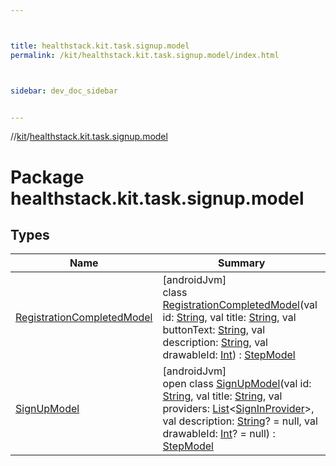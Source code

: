 ```yaml
---



title: healthstack.kit.task.signup.model
permalink: /kit/healthstack.kit.task.signup.model/index.html



sidebar: dev_doc_sidebar


---
```




//[kit](/kit.html)/[healthstack.kit.task.signup.model](index.html)



# Package healthstack.kit.task.signup.model



## Types


| Name | Summary |
|---|---|
| [RegistrationCompletedModel](-registration-completed-model/index.html) | [androidJvm]<br>class [RegistrationCompletedModel](-registration-completed-model/index.html)(val id: [String](https://kotlinlang.org/api/latest/jvm/stdlib/kotlin/-string/index.html), val title: [String](https://kotlinlang.org/api/latest/jvm/stdlib/kotlin/-string/index.html), val buttonText: [String](https://kotlinlang.org/api/latest/jvm/stdlib/kotlin/-string/index.html), val description: [String](https://kotlinlang.org/api/latest/jvm/stdlib/kotlin/-string/index.html), val drawableId: [Int](https://kotlinlang.org/api/latest/jvm/stdlib/kotlin/-int/index.html)) : [StepModel](../healthstack.kit.task.base/-step-model/index.html) |
| [SignUpModel](-sign-up-model/index.html) | [androidJvm]<br>open class [SignUpModel](-sign-up-model/index.html)(val id: [String](https://kotlinlang.org/api/latest/jvm/stdlib/kotlin/-string/index.html), val title: [String](https://kotlinlang.org/api/latest/jvm/stdlib/kotlin/-string/index.html), val providers: [List](https://kotlinlang.org/api/latest/jvm/stdlib/kotlin.collections/-list/index.html)&lt;[SignInProvider](../healthstack.kit.auth/-sign-in-provider/index.html)&gt;, val description: [String](https://kotlinlang.org/api/latest/jvm/stdlib/kotlin/-string/index.html)? = null, val drawableId: [Int](https://kotlinlang.org/api/latest/jvm/stdlib/kotlin/-int/index.html)? = null) : [StepModel](../healthstack.kit.task.base/-step-model/index.html) |



